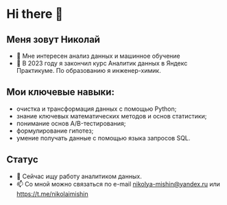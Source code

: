 # Hi there 👋 
## Меня зовут Николай
- 👀 Мне интересен анализ данных и машинное обучение
- 🌱 В 2023 году я закончил курс Аналитик данных в Яндекс Практикуме. По образованию я инженер-химик.

## Мои ключевые навыки:

+ очистка и трансформация данных с помощью Python;
+ знание ключевых математических методов и основ статистики;
+ понимание основ А/B-тестирования; 
+ формулирование гипотез;
+ умение получать данные с помощью языка запросов SQL.

## Статус

- 💞️ Сейчас ищу работу аналитиком данных.
- 📫 Со мной можно связаться по e-mail nikolya-mishin@yandex.ru или https://t.me/nikolaimishin

<!---
mishinnik/mishinnik is a ✨ special ✨ repository because its `README.md` (this file) appears on your GitHub profile.
You can click the Preview link to take a look at your changes.
--->
